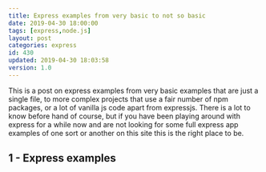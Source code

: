 ```yaml
---
title: Express examples from very basic to not so basic
date: 2019-04-30 18:00:00
tags: [express,node.js]
layout: post
categories: express
id: 430
updated: 2019-04-30 18:03:58
version: 1.0
---
```


This is a post on express examples from very basic examples that are just a single file, to more complex projects that use a fair number of npm packages, or a lot of vanilla js code apart from expressjs. There is a lot to know before hand of course, but if you have been playing around with express for a while now and are not looking for some full express app examples of one sort or another on this site this is the right place to be.

<!-- more -->

## 1 - Express examples
